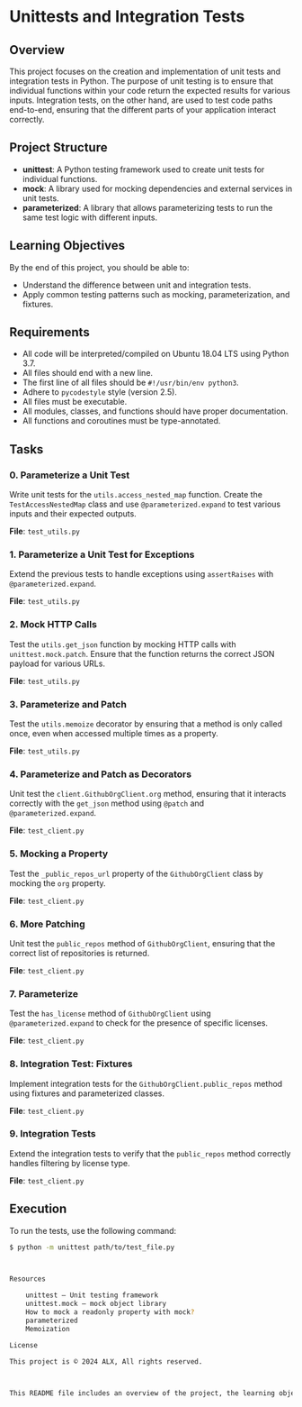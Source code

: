 # Unittests and Integration Tests

## Overview

This project focuses on the creation and implementation of unit tests and integration tests in Python. The purpose of unit testing is to ensure that individual functions within your code return the expected results for various inputs. Integration tests, on the other hand, are used to test code paths end-to-end, ensuring that the different parts of your application interact correctly.

## Project Structure

- **unittest**: A Python testing framework used to create unit tests for individual functions.
- **mock**: A library used for mocking dependencies and external services in unit tests.
- **parameterized**: A library that allows parameterizing tests to run the same test logic with different inputs.

## Learning Objectives

By the end of this project, you should be able to:

- Understand the difference between unit and integration tests.
- Apply common testing patterns such as mocking, parameterization, and fixtures.

## Requirements

- All code will be interpreted/compiled on Ubuntu 18.04 LTS using Python 3.7.
- All files should end with a new line.
- The first line of all files should be `#!/usr/bin/env python3`.
- Adhere to `pycodestyle` style (version 2.5).
- All files must be executable.
- All modules, classes, and functions should have proper documentation.
- All functions and coroutines must be type-annotated.

## Tasks

### 0. Parameterize a Unit Test

Write unit tests for the `utils.access_nested_map` function. Create the `TestAccessNestedMap` class and use `@parameterized.expand` to test various inputs and their expected outputs.

**File**: `test_utils.py`

### 1. Parameterize a Unit Test for Exceptions

Extend the previous tests to handle exceptions using `assertRaises` with `@parameterized.expand`.

**File**: `test_utils.py`

### 2. Mock HTTP Calls

Test the `utils.get_json` function by mocking HTTP calls with `unittest.mock.patch`. Ensure that the function returns the correct JSON payload for various URLs.

**File**: `test_utils.py`

### 3. Parameterize and Patch

Test the `utils.memoize` decorator by ensuring that a method is only called once, even when accessed multiple times as a property.

**File**: `test_utils.py`

### 4. Parameterize and Patch as Decorators

Unit test the `client.GithubOrgClient.org` method, ensuring that it interacts correctly with the `get_json` method using `@patch` and `@parameterized.expand`.

**File**: `test_client.py`

### 5. Mocking a Property

Test the `_public_repos_url` property of the `GithubOrgClient` class by mocking the `org` property.

**File**: `test_client.py`

### 6. More Patching

Unit test the `public_repos` method of `GithubOrgClient`, ensuring that the correct list of repositories is returned.

**File**: `test_client.py`

### 7. Parameterize

Test the `has_license` method of `GithubOrgClient` using `@parameterized.expand` to check for the presence of specific licenses.

**File**: `test_client.py`

### 8. Integration Test: Fixtures

Implement integration tests for the `GithubOrgClient.public_repos` method using fixtures and parameterized classes.

**File**: `test_client.py`

### 9. Integration Tests

Extend the integration tests to verify that the `public_repos` method correctly handles filtering by license type.

**File**: `test_client.py`

## Execution

To run the tests, use the following command:

```bash
$ python -m unittest path/to/test_file.py



Resources

    unittest — Unit testing framework
    unittest.mock — mock object library
    How to mock a readonly property with mock?
    parameterized
    Memoization

License

This project is © 2024 ALX, All rights reserved.



This README file includes an overview of the project, the learning objectives, task breakdowns, execution instructions, and relevant resources.


